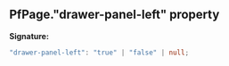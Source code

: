 ## PfPage."drawer-panel-left" property

**Signature:**

```typescript
"drawer-panel-left": "true" | "false" | null;
```
